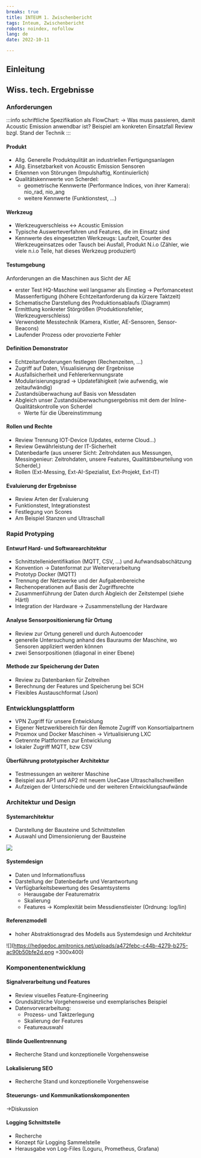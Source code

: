 ```yaml
---
breaks: true
title: INTEUM 1. Zwischenbericht
tags: Inteum, Zwischenbericht
robots: noindex, nofollow
lang: de
date: 2022-10-11

---
```


## Einleitung

## Wiss. tech. Ergebnisse

### Anforderungen

:::info
schriftliche Spezifikation als FlowChart:
-> Was muss passieren, damit Acoustic Emission anwendbar ist?
Beispiel am konkreten Einsatzfall
Review bzgl. Stand der Technik
:::

#### Produkt

- Allg. Generelle Produktqulität an industriellen Fertigungsanlagen
- Allg. Einsetzbarkeit von Acoustic Emission Sensoren
- Erkennen von Störungen (Impulshaftig, Kontinuierlich)
- Qualitätskennwerte von Scherdel:
  - geometrische Kennwerte (Performance Indices, von ihrer Kamera): nio_rad, nio_ang
  - weitere Kennwerte (Funktionstest, ...)

#### Werkzeug

- Werkzeugverschleiss <-> Acoustic Emission
- Typische Auswerteverfahren und Features, die im Einsatz sind
- Kennwerte des eingesetzten Werkzeugs: Laufzeit, Counter des Werkzeugeinsatzes oder Tausch bei Ausfall, Produkt N.i.o (Zähler, wie viele n.i.o Teile, hat dieses Werkzeug produziert)

#### Testumgebung

Anforderungen an die Maschinen aus Sicht der AE

- erster Test HQ-Maschine weil langsamer als Einstieg -> Perfomancetest Massenfertigung (höhere Echtzeitanforderung da kürzere Taktzeit)
- Schematische Darstellung des Produktionsablaufs (Diagramm)
- Ermittlung konkreter Störgrößen (Produktionsfehler, Werkzeugverschleiss)
- Verwendete Messtechnik (Kamera, Kistler, AE-Sensoren, Sensor-Beacons)
- Laufender Prozess oder provozierte Fehler

#### Definition Demonstrator

- Echtzeitanforderungen festlegen (Rechenzeiten, ...)
- Zugriff auf Daten, Visualisierung der Ergebnisse
- Ausfallsicherheit und Fehlererkennungsrate
- Modularisierungsgrad -> Updatefähigkeit (wie aufwendig, wie zeitaufwändig)
- Zustandsüberwachung auf Basis von Messdaten
- Abgleich unser Zustandsüberwachungsergebniss mit dem der Inline-Qualitätskontrolle von Scherdel
  - Werte für die Übereinstimmung

#### Rollen und Rechte

- Review Trennung IOT-Device (Updates, externe Cloud...)
- Review Gewährleistung der IT-Sicherheit
- Datenbedarfe (aus unserer Sicht: Zeitrohdaten aus Messungen, Messingenieur: Zeitrohdaten, unsere Features, Qualitätsbeurteilung von Scherdel,)
- Rollen (Ext-Messing, Ext-AI-Spezialist, Ext-Projekt, Ext-IT)

#### Evaluierung der Ergebnisse

- Review Arten der Evaluierung
- Funktionstest, Integrationstest
- Festlegung von Scores
- Am Beispiel Stanzen und Ultraschall

### Rapid Protyping

#### Entwurf Hard- und Softwarearchitektur

- Schnittstellenidentifikation (MQTT, CSV, ...) und Aufwandsabschätzung
- Konvention -> Datenformat zur Weiterverarbeitung
- Prototyp Docker (MQTT)
- Trennung der Netzwerke und der Aufgabenbereiche
- Rechenoperationen auf Basis der Zugriffsrechte
- Zusammenführung der Daten durch Abgleich der Zeitstempel (siehe Härtl)
- Integration der Hardware -> Zusammenstellung der Hardware

#### Analyse Sensorpositionierung für Ortung

- Review zur Ortung generell und durch Autoencoder
- generelle Untersuchung anhand des Bauraums der Maschine, wo Sensoren appliziert werden können
- zwei Sensorpositionen (diagonal in einer Ebene)

#### Methode zur Speicherung der Daten

- Review zu Datenbanken für Zeitreihen
- Berechnung der Features und Speicherung bei SCH
- Flexibles Austauschformat (Json)

### Entwicklungsplattform

- VPN Zugriff für unsere Entwicklung
- Eigener Netzwerkbereich für den Remote Zugriff von Konsortialpartnern
- Proxmox und Docker Maschinen -> Virtualisierung LXC
- Getrennte Plattformen zur Entwicklung
- lokaler Zugriff MQTT, bzw CSV

#### Überführung prototypischer Architektur

- Testmessungen an weiterer Maschine
- Beispiel aus AP1 und AP2 mit neuem UseCase Ultraschallschweißen
- Aufzeigen der Unterschiede und der weiteren Entwicklungsaufwände

### Architektur und Design

#### Systemarchitektur

- Darstellung der Bausteine und Schnittstellen
- Auswahl und Dimensionierung der Bausteine

![](https://hedgedoc.amitronics.net/uploads/178341ce-a9c7-438c-822d-109e5e570b0b.png)

#### Systemdesign

- Daten und Informationsfluss
- Darstellung der Datenbedarfe und Verantwortung
- Verfügbarkeitsbewertung des Gesamtsystems
  - Herausgabe der Featurematrix
  - Skalierung
  - Features -> Komplexität beim Messdienstleister (Ordnung: log/lin)

#### Referenzmodell

- hoher Abstraktionsgrad des Modells aus Systemdesign und Architektur

![](<https://hedgedoc.amitronics.net/uploads/a472febc-c44b-4279-b275-ac90b50bfe2d.png> =300x400)

### Komponentenentwicklung

#### Signalverarbeitung und Features

- Review visuelles Feature-Engineering
- Grundsätzliche Vorgehensweise und exemplarisches Beispiel
- Datenvorverarbeitung:
  - Prozess- und Taktzerlegung
  - Skalierung der Features
  - Featureauswahl

#### Blinde Quellentrennung

- Recherche Stand und konzeptionelle Vorgehensweise

#### Lokalisierung SEO

- Recherche Stand und konzeptionelle Vorgehensweise

#### Steuerungs- und Kommunikationskomponenten

->Diskussion

#### Logging Schnittstelle

- Recherche
- Konzept für Logging Sammelstelle
- Herausgabe von Log-Files (Loguru, Prometheus, Grafana)
